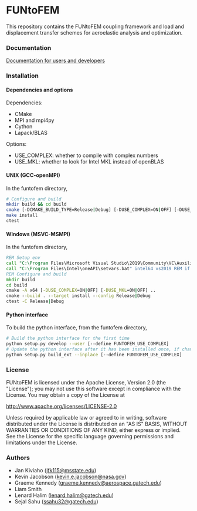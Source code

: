# FUNtoFEM #

This repository contains the FUNtoFEM coupling framework and load and displacement transfer schemes for aeroelastic analysis and optimization.

### Documentation ###

[Documentation for users and developers](https://smdogroup.github.io/funtofem/index.html)

### Installation ###

#### Dependencies and options
Dependencies:
* CMake
* MPI and mpi4py
* Cython
* Lapack/BLAS

Options:
* USE_COMPLEX: whether to compile with complex numbers
* USE_MKL: whether to look for Intel MKL instead of openBLAS

#### UNIX (GCC-openMPI)
In the funtofem directory,
```sh
# Configure and build
mkdir build && cd build
cmake [-DCMAKE_BUILD_TYPE=Release|Debug] [-DUSE_COMPLEX=ON|OFF] [-DUSE_MKL=ON|OFF] ..
make install
ctest
```

#### Windows (MSVC-MSMPI)
In the funtofem directory,
```bat
REM Setup env
call "C:\Program Files\Microsoft Visual Studio\2019\Community\VC\Auxiliary\Build\vcvarsall.dat" amd64 REM VS build tools
call "C:\Program Files\Intel\oneAPI\setvars.bat" intel64 vs2019 REM if Intel MKL are used
REM Configure and build
mkdir build
cd build
cmake -A x64 [-DUSE_COMPLEX=ON|OFF] [-DUSE_MKL=ON|OFF] ..
cmake --build . --target install --config Release|Debug
ctest -C Release|Debug
```

#### Python interface
To build the python interface, from the funtofem directory,
```sh
# Build the python interface for the first time
python setup.py develop --user [--define FUNTOFEM_USE_COMPLEX]
# Update the python interface after it has been installed once, if changes are made
python setup.py build_ext --inplace [--define FUNTOFEM_USE_COMPLEX]
```

### License ###

FUNtoFEM is licensed under the Apache License, Version 2.0 (the "License");
you may not use this software except in compliance with the License.
You may obtain a copy of the License at

   http://www.apache.org/licenses/LICENSE-2.0

Unless required by applicable law or agreed to in writing, software
distributed under the License is distributed on an "AS IS" BASIS,
WITHOUT WARRANTIES OR CONDITIONS OF ANY KIND, either express or implied.
See the License for the specific language governing permissions and
limitations under the License.

### Authors ###

* Jan Kiviaho (jfk115@msstate.edu)
* Kevin Jacobson (kevin.e.jacobson@nasa.gov)
* Graeme Kennedy (graeme.kennedy@aerospace.gatech.edu)
* Liam Smith
* Lenard Halim (lenard.halim@gatech.edu)
* Sejal Sahu (ssahu32@gatech.edu)
